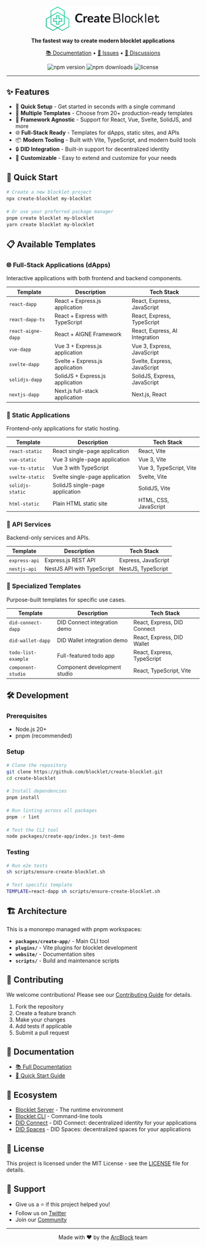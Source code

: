 <div align="center">
  <img src="./website/docs/public/logos/logo-h.png" alt="Create Blocklet" width="300" />

  <p><strong>The fastest way to create modern blocklet applications</strong></p>

  <p>
    <a href="https://www.createblocklet.dev">📚 Documentation</a> •
    <a href="https://github.com/blocklet/create-blocklet/issues">🐛 Issues</a> •
    <a href="https://github.com/blocklet/create-blocklet/discussions">💬 Discussions</a>
  </p>

  <p>
    <img src="https://img.shields.io/npm/v/create-blocklet?style=flat-square" alt="npm version" />
    <img src="https://img.shields.io/npm/dm/create-blocklet?style=flat-square" alt="npm downloads" />
    <img src="https://img.shields.io/github/license/blocklet/create-blocklet?style=flat-square" alt="license" />
  </p>
</div>

---

## ✨ Features

- 🚀 **Quick Setup** - Get started in seconds with a single command
- 🎯 **Multiple Templates** - Choose from 20+ production-ready templates
- 🔧 **Framework Agnostic** - Support for React, Vue, Svelte, SolidJS, and more
- 🌐 **Full-Stack Ready** - Templates for dApps, static sites, and APIs
- 📦 **Modern Tooling** - Built with Vite, TypeScript, and modern build tools
- 🔒 **DID Integration** - Built-in support for decentralized identity
- 🎨 **Customizable** - Easy to extend and customize for your needs

## 🚀 Quick Start

```bash
# Create a new blocklet project
npx create-blocklet my-blocklet

# Or use your preferred package manager
pnpm create blocklet my-blocklet
yarn create blocklet my-blocklet
```

## 📋 Available Templates

### 🌐 Full-Stack Applications (dApps)
Interactive applications with both frontend and backend components.

| Template | Description | Tech Stack |
|----------|-------------|------------|
| `react-dapp` | React + Express.js application | React, Express, JavaScript |
| `react-dapp-ts` | React + Express with TypeScript | React, Express, TypeScript |
| `react-aigne-dapp` | React + AIGNE Framework | React, Express, AI Integration |
| `vue-dapp` | Vue 3 + Express.js application | Vue 3, Express, JavaScript |
| `svelte-dapp` | Svelte + Express.js application | Svelte, Express, JavaScript |
| `solidjs-dapp` | SolidJS + Express.js application | SolidJS, Express, JavaScript |
| `nextjs-dapp` | Next.js full-stack application | Next.js, React |

### 🎯 Static Applications
Frontend-only applications for static hosting.

| Template | Description | Tech Stack |
|----------|-------------|------------|
| `react-static` | React single-page application | React, Vite |
| `vue-static` | Vue 3 single-page application | Vue 3, Vite |
| `vue-ts-static` | Vue 3 with TypeScript | Vue 3, TypeScript, Vite |
| `svelte-static` | Svelte single-page application | Svelte, Vite |
| `solidjs-static` | SolidJS single-page application | SolidJS, Vite |
| `html-static` | Plain HTML static site | HTML, CSS, JavaScript |

### 🔧 API Services
Backend-only services and APIs.

| Template | Description | Tech Stack |
|----------|-------------|------------|
| `express-api` | Express.js REST API | Express, JavaScript |
| `nestjs-api` | NestJS API with TypeScript | NestJS, TypeScript |

### 🎨 Specialized Templates
Purpose-built templates for specific use cases.

| Template | Description | Tech Stack |
|----------|-------------|------------|
| `did-connect-dapp` | DID Connect integration demo | React, Express, DID Connect |
| `did-wallet-dapp` | DID Wallet integration demo | React, Express, DID Wallet |
| `todo-list-example` | Full-featured todo app | React, Express, TypeScript |
| `component-studio` | Component development studio | React, TypeScript, Vite |

## 🛠️ Development

### Prerequisites
- Node.js 20+
- pnpm (recommended)

### Setup
```bash
# Clone the repository
git clone https://github.com/blocklet/create-blocklet.git
cd create-blocklet

# Install dependencies
pnpm install

# Run linting across all packages
pnpm -r lint

# Test the CLI tool
node packages/create-app/index.js test-demo
```

### Testing
```bash
# Run e2e tests
sh scripts/ensure-create-blocklet.sh

# Test specific template
TEMPLATE=react-dapp sh scripts/ensure-create-blocklet.sh
```

## 🏗️ Architecture

This is a monorepo managed with pnpm workspaces:

- **`packages/create-app/`** - Main CLI tool
- **`plugins/`** - Vite plugins for blocklet development
- **`website/`** - Documentation sites
- **`scripts/`** - Build and maintenance scripts

## 🤝 Contributing

We welcome contributions! Please see our [Contributing Guide](CONTRIBUTING.md) for details.

1. Fork the repository
2. Create a feature branch
3. Make your changes
4. Add tests if applicable
5. Submit a pull request

## 📖 Documentation

- [📚 Full Documentation](https://www.createblocklet.dev)
- [🚀 Quick Start Guide](https://www.createblocklet.dev/docs/quick-start)

## 🌟 Ecosystem

- [Blocklet Server](https://www.arcblock.io/docs/blocklet-developer) - The runtime environment
- [Blocklet CLI](https://www.arcblock.io/docs/blocklet-developer/en/blocklet-cli) - Command-line tools
- [DID Connect](https://www.arcblock.io/docs/did-connect) - DID Connect: decentralized identity for your applications
- [DID Spaces](https://www.arcblock.io/docs/did-spaces) - DID Spaces: decentralized spaces for your applications

## 📝 License

This project is licensed under the MIT License - see the [LICENSE](LICENSE) file for details.

## 💖 Support

- Give us a ⭐️ if this project helped you!
- Follow us on [Twitter](https://twitter.com/blocklet_io)
- Join our [Community](https://community.arcblock.io/)

---

<div align="center">
  <p>Made with ❤️ by the <a href="https://arcblock.io">ArcBlock</a> team</p>
</div>
